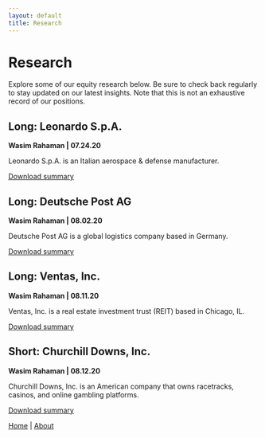 ```yaml
---
layout: default
title: Research
---
```

# Research

Explore some of our equity research below. Be sure to check back regularly to stay updated on our latest insights. Note that this is not an exhaustive record of our positions.

## Long: Leonardo S.p.A.

<b>Wasim Rahaman | 07.24.20 </b>

Leonardo S.p.A. is an Italian aerospace & defense manufacturer. 

[Download summary](/files/LRR_WIR_LONG_Leonardo_SpA.pdf)

## Long: Deutsche Post AG

<b>Wasim Rahaman | 08.02.20 </b>

Deutsche Post AG is a global logistics company based in Germany.

[Download summary](/files/LRR_WIR_LONG_DeutschePost_AG.pdf)

## Long: Ventas, Inc.

<b>Wasim Rahaman | 08.11.20 </b>

Ventas, Inc. is a real estate investment trust (REIT) based in Chicago, IL.

[Download summary](/files/LRR_WIR_LONG_Ventas_Inc.pdf)

## Short: Churchill Downs, Inc. 

<b> Wasim Rahaman | 08.12.20 </b>

Churchill Downs, Inc. is an American company that owns racetracks, casinos, and online gambling platforms.

[Download summary](/files/LRR_WIR_Short_ChurchillDowns_Inc.pdf)

<a href="/index">Home</a> | <a href="/about">About</a>
